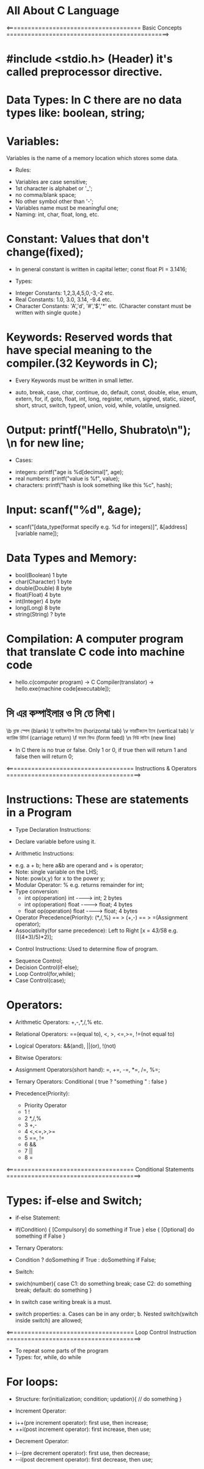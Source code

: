 # All About C Language
<======================================  Basic Concepts  ==============================================>

# #include <stdio.h> (Header) it's called preprocessor directive.

# Data Types: In C there are no data types like: boolean, string;

# Variables:
Variables is the name of a memory location which stores some data.

* Rules:

- Variables are case sensitive; 
- 1st character is alphabet or '_';
- no comma/blank space;
- No other symbol other than '-';
- Variables name must be meaningful one;
- Naming: int, char, float, long, etc.

# Constant: Values that don't change(fixed);

- In general constant is written in capital letter;
  const float PI = 3.1416;

* Types:
- Integer Constants: 1,2,3,4,5,0,-3,-2 etc.
- Real Constants: 1.0, 3.0, 3.14, -9.4 etc.
- Character Constants: 'A','d', '#','$','*' etc. (Character constant must be written with single quote.)

# Keywords: Reserved words that have special meaning to the compiler.(32 Keywords in C);

- Every Keywords must be written in small letter. 

* auto,     break,   case,     char, 
  continue, do,      default,  const, 
  double,   else,    enum,     extern, 
  for,      if,      goto,     float, 
  int,      long,    register, return, 
  signed,   static,  sizeof,   short, 
  struct,   switch,  typeof,   union, 
  void,     while,   volatile, unsigned.

# Output: printf("Hello, Shubrato\n"); \n for new line;

* Cases: 
- integers: printf("age is %d[decimal]", age);
- real numbers: printf("value is %f", value);
- characters: printf("hash is look something like this %c", hash);

# Input: scanf("%d", &age);

- scanf("[data_type(format specify e.g. %d for integers)]", &[address][variable name]);

# Data Types and Memory:

- bool(Boolean)     1 byte
- char(Character)   1 byte
- double(Double)    8 byte
- float(Float)      4 byte
- int(Integer)      4 byte
- long(Long)        8 byte
- string(String)    ? byte

# Compilation: A computer program that translate C code into machine code

- hello.c(computer program) -> C Compiler(translator) -> hello.exe(machine code[executable]);

# সি এর কম্পাইলার ও সি তে লিখা।

  \b ব্লাঙ্ক স্পেস (blank)
  \t হরাইজন্টাল ট্যাব (horizontal tab)
  \v ভারটিক্যাল ট্যাব (vertical tab)
  \r ক্যারিজ রিটার্ন (carriage return)
  \f ফরম ফিড (form feed)
  \n নিউ লাইন (new line)

* In C there is no true or false. Only 1 or 0, if true then will return 1 and false then will return 0;



<====================================  Instructions & Operators  ======================================>


# Instructions: These are statements in a Program

* Type Declaration Instructions: 

- Declare variable before using it. 

* Arithmetic Instructions: 

- e.g. a + b; here a&b are operand and + is operator;
- Note: single variable on the LHS;
- Note: pow(x,y) for x to the power y;
- Modular Operator: % e.g. returns remainder for int;
- Type conversion:
  * int op(operation) int ----> int; 2 bytes
  * int op(operation) float ----> float; 4 bytes
  * float op(operation) float ----> float; 4 bytes
- Operator Precedence(Priority): (*,/,%) == > (+,-) == > =(Assignment operator);
- Associativity(for same precedence): Left to Right [x = 4*3/5*8 e.g.(((4*3)/5)*2)];

* Control Instructions: Used to determine flow of program. 
- Sequence Control;
- Decision Control(if-else);
- Loop Control(for,while);
- Case Control(case);



# Operators: 

- Arithmetic Operators: +,-,*,/,% etc. 
- Relational Operators: ==(equal to), <, >, <=,>=, !=(not equal to)
- Logical Operators: &&(and), ||(or), !(not)
- Bitwise Operators: 
- Assignment Operators(short hand): =, +=, -=, *=, /=, %=; 
- Ternary Operators: Conditional ( true ? "something " : false )
- Precedence(Priority):

  * Priority        Operator
  * 1               !
  * 2               *,/,%
  * 3               +,-
  * 4               <,<=,>,>=
  * 5               ==, !=
  * 6               &&
  * 7               ||
  * 8               =



<====================================   Conditional Statements   ======================================>

# Types: if-else and Switch;

* if-else Statement: 

- if(Condition) { [Compulsory]
    do something if True
  } 
  else { [Optional]
    do something if False
  }

* Ternary Operators:

- Condition ? doSomething if True : doSomething if False;

* Switch: 

- swich(number){
  case C1: do something
        break;
  case C2: do something
        break;
  default: do something
  }

- In switch case writing break is a must.
- switch properties: 
  a. Cases can be in any order;
  b. Nested switch(switch inside switch) are allowed;


<====================================  Loop Control Instruction  ======================================>

* To repeat some parts of the program
* Types: for, while, do while

# For loops:

* Structure:
  for(initialization; condition; updation){
    // do something
  }

* Increment Operator:
- i++(pre increment operator): first use, then increase;
- ++i(post increment operator): first increase, then use;

* Decrement Operator:
- i--(pre decrement operator): first use, then decrease;
- --i(post decrement operator): first decrease, then use;